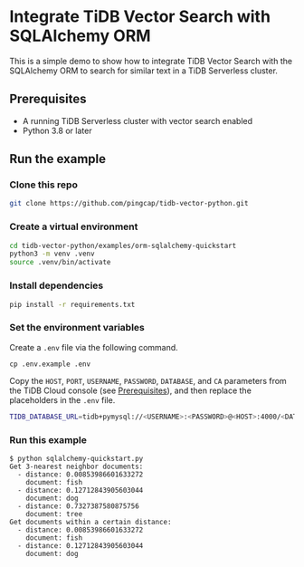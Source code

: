 # Integrate TiDB Vector Search with SQLAlchemy ORM

This is a simple demo to show how to integrate TiDB Vector Search with the SQLAlchemy ORM to search for similar text in a TiDB Serverless cluster.

## Prerequisites

- A running TiDB Serverless cluster with vector search enabled
- Python 3.8 or later

## Run the example

### Clone this repo

```bash
git clone https://github.com/pingcap/tidb-vector-python.git
```

### Create a virtual environment

```bash
cd tidb-vector-python/examples/orm-sqlalchemy-quickstart
python3 -m venv .venv
source .venv/bin/activate
```

### Install dependencies

```bash
pip install -r requirements.txt
```

### Set the environment variables

Create a `.env` file via the following command.

```shell
cp .env.example .env
```

Copy the `HOST`, `PORT`, `USERNAME`, `PASSWORD`, `DATABASE`, and `CA` parameters from the TiDB Cloud console (see [Prerequisites](../README.md#prerequisites)), and then replace the placeholders in the `.env` file.

```bash
TIDB_DATABASE_URL=tidb+pymysql://<USERNAME>:<PASSWORD>@<HOST>:4000/<DATABASE>?ssl_ca=<CA>&ssl_verify_cert=true&ssl_verify_identity=true
```

### Run this example

```text
$ python sqlalchemy-quickstart.py
Get 3-nearest neighbor documents:
  - distance: 0.00853986601633272
    document: fish
  - distance: 0.12712843905603044
    document: dog
  - distance: 0.7327387580875756
    document: tree
Get documents within a certain distance:
  - distance: 0.00853986601633272
    document: fish
  - distance: 0.12712843905603044
    document: dog
```
